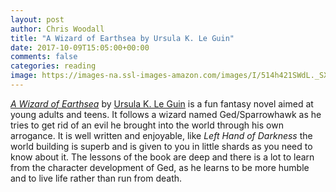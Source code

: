 ```yaml
---
layout: post
author: Chris Woodall
title: "A Wizard of Earthsea by Ursula K. Le Guin"
date: 2017-10-09T15:05:00+00:00
comments: false
categories: reading
image: https://images-na.ssl-images-amazon.com/images/I/514h421SWdL._SX302_BO1,204,203,200_.jpg
---
```


_[A Wizard of Earthsea]_ by [Ursula K. Le Guin]  is a fun fantasy novel aimed at young adults and teens. It
follows a wizard named Ged/Sparrowhawk as he tries to get rid of an evil he brought into the world through
his own arrogance. It is well written and enjoyable, like _Left Hand of Darkness_ the world building is 
superb and is given to you in little shards as you need to know about it. The lessons of the book are deep
and there is a lot to learn from the character development of Ged, as he learns to be more humble and to 
live life rather than run from death.

[A Wizard of Earthsea]: https://www.amazon.com/Wizard-Earthsea-Cycle/dp/0547773749/ref=asap_bc?ie=UTF8
[Ursula K. Le Guin]: http://www.ursulakleguin.com/
